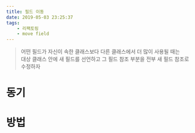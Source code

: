 ```yaml
---
title: 필드 이동
date: 2019-05-03 23:25:37
tags:
    - 리팩토링
    - move field
---
```


> 어떤 필드가 자신이 속한 클래스보다 다른 클래스에서 더 많이 사용될 때는  
> 대상 클래스 안에 새 필드를 선언하고 그 필드 참조 부분을 전부 새 필드 참조로 수정하자  

# 동기


# 방법

<!-- more -->